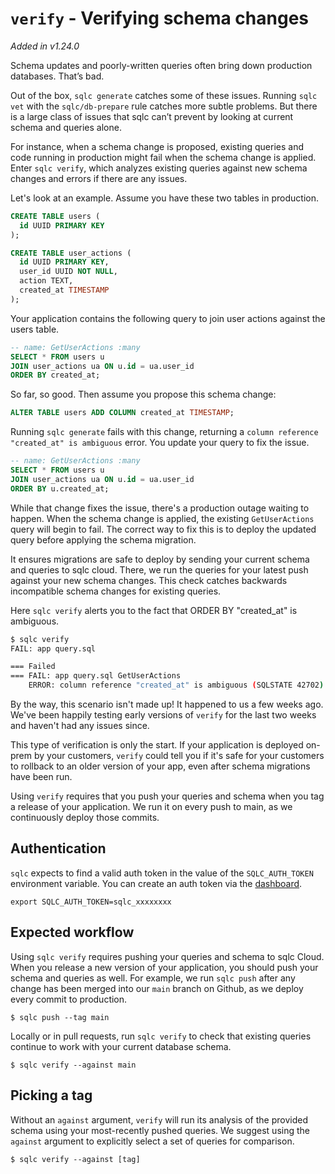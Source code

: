 # `verify` - Verifying schema changes

*Added in v1.24.0*

Schema updates and poorly-written queries often bring down production databases. That’s bad.

Out of the box, `sqlc generate` catches some of these issues. Running `sqlc vet` with the `sqlc/db-prepare` rule catches more subtle problems. But there is a large class of issues that sqlc can’t prevent by looking at current schema and queries alone.

For instance, when a schema change is proposed, existing queries and code running in production might fail when the schema change is applied. Enter `sqlc verify`, which analyzes existing queries against new schema changes and errors if there are any issues.

Let's look at an example. Assume you have these two tables in production.

```sql
CREATE TABLE users (
  id UUID PRIMARY KEY
);

CREATE TABLE user_actions (
  id UUID PRIMARY KEY,
  user_id UUID NOT NULL,
  action TEXT,
  created_at TIMESTAMP
);
```

Your application contains the following query to join user actions against the users table.

```sql
-- name: GetUserActions :many
SELECT * FROM users u
JOIN user_actions ua ON u.id = ua.user_id
ORDER BY created_at;
```

So far, so good. Then assume you propose this schema change:

```sql
ALTER TABLE users ADD COLUMN created_at TIMESTAMP;
```

Running `sqlc generate` fails with this change, returning a `column reference "created_at" is ambiguous` error. You update your query to fix the issue.

```sql
-- name: GetUserActions :many
SELECT * FROM users u
JOIN user_actions ua ON u.id = ua.user_id
ORDER BY u.created_at;
```

While that change fixes the issue, there's a production outage waiting to happen. When the schema change is applied, the existing `GetUserActions` query will begin to fail. The correct way to fix this is to deploy the updated query before applying the schema migration.

It ensures migrations are safe to deploy by sending your current schema and queries to sqlc cloud. There, we run the queries for your latest push against your new schema changes. This check catches backwards incompatible schema changes for existing queries.

Here `sqlc verify` alerts you to the fact that ORDER BY "created_at" is ambiguous.

```sh
$ sqlc verify
FAIL: app query.sql

=== Failed
=== FAIL: app query.sql GetUserActions
    ERROR: column reference "created_at" is ambiguous (SQLSTATE 42702)
```

By the way, this scenario isn't made up! It happened to us a few weeks ago. We've been happily testing early versions of `verify` for the last two weeks and haven't had any issues since.

This type of verification is only the start. If your application is deployed on-prem by your customers, `verify` could tell you if it's safe for your customers to rollback to an older version of your app, even after schema migrations have been run.

Using `verify` requires that you push your queries and schema when you tag a release of your application. We run it on every push to main, as we continuously deploy those commits.

## Authentication

`sqlc` expects to find a valid auth token in the value of the `SQLC_AUTH_TOKEN`
environment variable. You can create an auth token via the [dashboard](https://dashboard.sqlc.dev).

```shell
export SQLC_AUTH_TOKEN=sqlc_xxxxxxxx
```

## Expected workflow

Using `sqlc verify` requires pushing your queries and schema to sqlc Cloud. When
you release a new version of your application, you should push your schema and
queries as well. For example, we run `sqlc push` after any change has been
merged into our `main` branch on Github, as we deploy every commit to
production.

```shell
$ sqlc push --tag main
```

Locally or in pull requests, run `sqlc verify` to check that existing queries
continue to work with your current database schema.

```shell
$ sqlc verify --against main
```

## Picking a tag

Without an `against` argument, `verify` will run its analysis of the provided schema using your most-recently pushed queries. We suggest using the `against` argument to explicitly select a set of queries for comparison.

```shell
$ sqlc verify --against [tag]
```
